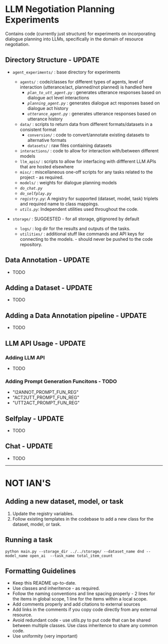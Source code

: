# LLM Negotiation Planning Experiments
Contains code (currently just structure) for experiments on incorporating dialogue planning into LLMs, specifically in the domain of resource negotiation.

## Directory Structure - UPDATE

- `agent_experiments/` : base directory for experiments
    - `agents/` : code/classes for different types of agents, level of interaction (utterance/act, planned/not planned) is handled here
        - *`plan_to_utt_agent.py`* : generates utterance responses based on dialogue act level interactions
        - *`planning_agent.py`* : generates dialogue act responses based on dialogue act history
        - *`utterance_agent.py`* : generates utterance responses based on utterance history
    - `data/` : scripts to return data from different formats/datasets in a consistent format
        - `conversion/` : code to convert/annotate existing datasets to alternative formats
        - `datasets/` : raw files contiaining datasets
    - `interactions/` : code to allow for interaction with/between different models
    - `llm_apis/` : scripts to allow for interfacing with diffferent LLM APIs that are hosted elsewhere
    - `misc/` : miscellaneous one-off scripts for any tasks related to the project - as required.
    - `models/` : weights for dialogue planning models
    - *`do_chat.py`*
    - *`do_selfplay.py`*
    - *`registry.py`*: A registry for supported (dataset, model, task) triplets and required name to class mappings.
    - *`utils.py`*: Independent utilities used throughout the code.

- `storage/` : SUGGESTED - for all storage, gitignored by default
    - `logs/` : log dir for the results and outputs of the tasks.
    - `utilities/` : additional stuff like commands and API keys for connecting to the models. - should never be pushed to the code repository.

## Data Annotation - UPDATE

- TODO

## Adding a Dataset - UPDATE

- TODO

## Adding a Data Annotation pipeline - UPDATE

- TODO

## LLM API Usage - UPDATE

### Adding LLM API

- TODO

### Adding Prompt Generation Funcitons - TODO

- "I2ANNOT_PROMPT_FUN_REG"
- "ACT2UTT_PROMPT_FUN_REG"
- "UTT2ACT_PROMPT_FUN_REG"

## Selfplay - UPDATE

- TODO

## Chat - UPDATE

- TODO

***

# NOT IAN'S

## Adding a new dataset, model, or task

1. Update the registry variables.
2. Follow existing templates in the codebase to add a new class for the dataset, model, or task.

## Running a task

```python main.py --storage_dir ../../storage/ --dataset_name dnd --model_name open_ai  --task_name total_item_count```

## Formatting Guidelines

- Keep this README up-to-date.
- Use classes and inheritence - as required.
- Follow the naming conventions and line spacing properly - 2 lines for the items in global scope, 1 line for the items within a local scope.
- Add comments properly and add citations to external sources
- Add links in the comments if you copy code directly from any external resource.
- Avoid redundant code - use utils.py to put code that can be shared between multiple classes. Use class inheritence to share any common code.
- Use uniformity (very important)
